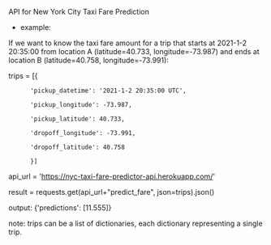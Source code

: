 API for New York City Taxi Fare Prediction

- example:

If we want to know the taxi fare amount for a trip that starts at 2021-1-2 20:35:00
from location A (latitude=40.733, longitude=-73.987) and ends at location
B (latitude=40.758, longitude=-73.991):

trips = [{

          'pickup_datetime': '2021-1-2 20:35:00 UTC',

          'pickup_longitude': -73.987,

          'pickup_latitude': 40.733,

          'dropoff_longitude': -73.991,

          'dropoff_latitude': 40.758

          }]

api_url = 'https://nyc-taxi-fare-predictor-api.herokuapp.com/'

result = requests.get(api_url+"predict_fare",  json=trips).json()

output: {'predictions': [11.555]}

note: trips can be a list of dictionaries, each dictionary representing a single trip.

